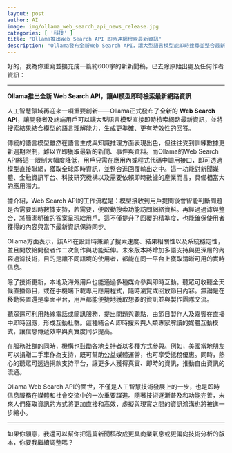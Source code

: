 ```yaml
---
layout: post
author: AI
image: img/ollama_web_search_api_news_release.jpg
categories: [ '科技' ]
title: "Ollama推出Web Search API 即時連網檢索最新資訊"  
description: "Ollama發布全新Web Search API，讓大型語言模型能即時搜尋並整合最新網路資訊，提升回覆精準度與時效性，為新聞、金融、科研及即時互動媒體帶來新應用潛力。"  "
---
```

好的，我為你重寫並擴充成一篇約600字的新新聞稿，已去除原始出處及任何作者資訊：  

---

**Ollama推出全新 Web Search API，讓AI模型即時檢索最新網路資訊**  

人工智慧領域再迎來一項重要創新——Ollama正式發布了全新的 **Web Search API**，讓開發者及終端用戶可以讓大型語言模型直接即時檢索網路最新資訊，並將搜索結果結合模型的語言理解能力，生成更準確、更有時效性的回答。  

傳統的語言模型雖然在語言生成與知識推理方面表現出色，但往往受到訓練數據更新週期限制，難以立即獲取最新的新聞、事件與資料。而Ollama的Web Search API將這一限制大幅度降低，用戶只需在應用內或程式代碼中調用接口，即可透過模型直接聯網，獲取全球即時資訊，並整合進回覆輸出之中。這一功能對新聞媒體、金融資訊平台、科技研究機構以及需要依賴即時數據的產業而言，具備相當大的應用潛力。  

據介紹，Web Search API的工作流程是：模型接收到用戶提問後會智能判斷問題是否需要即時數據支持，若需要，便啟動搜索功能訪問網絡資料。再經過過濾與整合，將簡潔明確的答案呈現給用戶。這不僅提升了回覆的精準度，也能確保使用者獲得的內容與當下最新資訊保持同步。  

Ollama方面表示，該API在設計時兼顧了搜索速度、結果相關性以及系統穩定性，並且開放給開發者作二次創作與功能延伸。未來版本將增加多語支持與更深層的內容過濾技術，目的是讓不同語境的使用者，都能在同一平台上獲取清晰可用的實時信息。  

除了技術更新，本地及海外用戶也能通過多種媒介參與即時互動。聽眾可收聽全天候直播節目，或在手機端下載專用應用程式，隨時瀏覽或回放節目內容。無論是在移動裝置還是桌面平台，用戶都能便捷地獲取想要的資訊並與製作團隊交流。  

聽眾還可利用熱線電話或簡訊服務，提出問題與觀點，由節目製作人及嘉賓在直播中即時回應，形成互動社群。這種結合AI即時搜索與人類專家解讀的媒體互動模式，讓信息傳遞效率與真實度同步提高。  

在服務社群的同時，機構也鼓勵各地支持者以多種方式參與。例如，美國當地朋友可以捐贈二手車作為支持，既可幫助公益媒體運營，也可享受抵稅優惠。同時，熱心的聽眾可透過捐款支持平台，讓更多人獲得真實、即時的資訊，推動自由資訊的流通。  

Ollama Web Search API的面世，不僅是人工智慧技術發展上的一步，也是即時信息服務在媒體和社會交流中的一次重要躍進。隨著技術逐漸普及和功能完善，未來人們獲取資訊的方式將更加直接和高效，虛擬與現實之間的資訊鴻溝也將被進一步縮小。  

---

如果你願意，我還可以幫你把這篇新聞稿改成更具商業氣息或更偏向技術分析的版本，你要我繼續調整嗎？